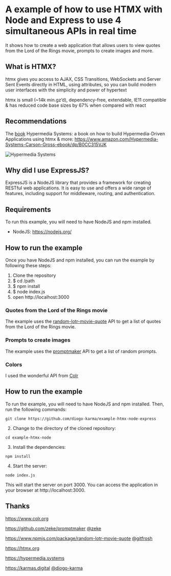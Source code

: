 # A example of how to use HTMX with Node and Express to use 4 simultaneous APIs in real time

It shows how to create a web application that allows users to view quotes from the Lord of the Rings movie, prompts to create images and more.

## What is HTMX?

htmx gives you access to AJAX, CSS Transitions, WebSockets and Server Sent Events directly in HTML, using attributes, so you can build modern user interfaces with the simplicity and power of hypertext

htmx is small (~14k min.gz’d), dependency-free, extendable, IE11 compatible & has reduced code base sizes by 67% when compared with react

## Recommendations
The [book](ttps://www.amazon.com/Hypermedia-Systems-Carson-Gross-ebook/dp/B0CC315VJK) Hypermedia Systems: a book on how to build Hypermedia-Driven Applications using htmx & more: https://www.amazon.com/Hypermedia-Systems-Carson-Gross-ebook/dp/B0CC315VJK 

![Hypermedia Systems](https://htmx.org/img/hypermedia-systems.png)

## Why did I use ExpressJS?

ExpressJS is a NodeJS library that provides a framework for creating RESTful web applications. It is easy to use and offers a wide range of features, including support for middleware, routing, and authentication.

## Requirements

To run this example, you will need to have NodeJS and npm installed. 

* NodeJS: https://nodejs.org/

## How to run the example

Once you have NodeJS and npm installed, you can run the example by following these steps:

1. Clone the repository
2. $ cd /path
3. $ npm install
4. $ node index.js
5. open http://localhost:3000

### Quotes from the Lord of the Rings movie

The example uses the [random-lotr-movie-quote](https://www.npmjs.com/package/random-lotr-movie-quote) API to get a list of quotes from the Lord of the Rings movie.

### Prompts to create images

The example uses the [promptmaker](https://github.com/zeke/promptmaker) API to get a list of random prompts.

### Colors

I used the wonderful API from [Colr](https://www.colr.org/api.html)

## How to run the example

To run the example, you will need to have NodeJS and npm installed. Then, run the following commands:

``
git clone https://github.com/diogo-karma/example-htmx-node-express
`` 

2. Change to the directory of the cloned repository:

``
cd example-htmx-node
``

3. Install the dependencies:

``
npm install
``

4. Start the server:

``
node index.js
``

This will start the server on port 3000. You can access the application in your browser at http://localhost:3000.


## Thanks

https://www.colr.org

https://github.com/zeke/promptmaker [@zeke](https://github.com/zeke/)

https://www.npmjs.com/package/random-lotr-movie-quote [@gitfrosh](https://github.com/gitfrosh)

https://htmx.org

https://hypermedia.systems

https://karmas.digital [@diogo-karma](https://twitter.com/davividadiva)

